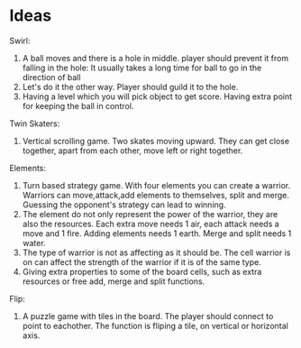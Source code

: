 # Ideas

Swirl:
1. A ball moves and there is a hole in middle. player should prevent it from falling in the hole:
  It usually takes a long time for ball to go in the direction of ball
2. Let's do it the other way. Player should guild it to the hole.
3. Having a level which you will pick object to get score. Having extra point for keeping the ball in control.

Twin Skaters:
1. Vertical scrolling game. Two skates moving upward. They can get close together, apart from each other, move left or right together.

Elements:
1. Turn based strategy game. With four elements you can create a warrior. Warriors can move,attack,add elements to themselves, split and merge. Guessing the opponent's strategy can lead to winning.
2. The element do not only represent the power of the warrior, they are also the resources. Each extra move needs 1 air, each attack needs a move and 1 fire. Adding elements needs 1 earth. Merge and split needs 1 water.
3. The type of warrior is not as affecting as it should be. The cell warrior is on can affect the strength of the warrior if it is of the same type.
4. Giving extra properties to some of the board cells, such as extra resources or free add, merge and split functions.

Flip:
1. A puzzle game with tiles in the board. The player should connect to point to eachother. The function is fliping a tile, on vertical or horizontal axis.
